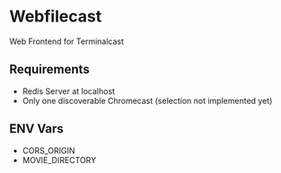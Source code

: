 # Webfilecast
Web Frontend for Terminalcast

## Requirements
- Redis Server at localhost
- Only one discoverable Chromecast (selection not implemented yet)

## ENV Vars
- CORS_ORIGIN
- MOVIE_DIRECTORY
